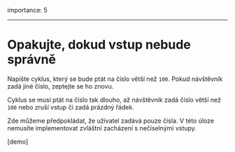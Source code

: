 importance: 5

---

# Opakujte, dokud vstup nebude správně

Napište cyklus, který se bude ptát na číslo větší než `100`. Pokud návštěvník zadá jiné číslo, zeptejte se ho znovu.

Cyklus se musí ptát na číslo tak dlouho, až návštěvník zadá číslo větší než `100` nebo zruší vstup či zadá prázdný řádek.

Zde můžeme předpokládat, že uživatel zadává pouze čísla. V této úloze nemusíte implementovat zvláštní zacházení s nečíselnými vstupy.

[demo]
